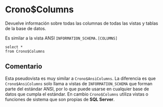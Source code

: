 ﻿---
SidebarGroup: "Metadatos base de datos"
---

# Crono$Columns

Devuelve información sobre todas las columnas de todas las vistas y tablas de la base de datos.

Es similar a la vista ANSI `INFORMATION_SCHEMA.[COLUMNS]`


```
select *
from Crono$Columns
```

## Comentario

Esta pseudovista es muy similar a `Crono$AnsiColumns`. La diferencia es que `Crono$AnsiColumns` solo llama a vistas de `INFORMATION_SCHEMA` que forman parte del estándar ANSI, por lo que puede usarse en cualquier base de datos que cumpla el estándar. En cambio `Crono$Columns` utiliza vistas o funciones de sistema que son propias de **SQL Server**.
